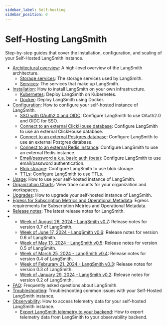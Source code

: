```yaml
---
sidebar_label: Self-hosting
sidebar_position: 0
---
```


# Self-Hosting LangSmith

Step-by-step guides that cover the installation, configuration, and scaling of your Self-Hosted LangSmith instance.

- [Architectural overview](./self_hosting/architectural_overview): A high-level overview of the LangSmith architecture.
  - [Storage services](./self_hosting/architectural_overview#datastores): The storage services used by LangSmith.
  - [Services](./self_hosting/architectural_overview#services): The services that make up LangSmith.
- [Installation](./self_hosting/installation): How to install LangSmith on your own infrastructure.
  - [Kubernetes](./self_hosting/installation/kubernetes): Deploy LangSmith on Kubernetes.
  - [Docker](./self_hosting/installation/docker): Deploy LangSmith using Docker.
- [Configuration](./self_hosting/configuration): How to configure your self-hosted instance of LangSmith.
  - [SSO with OAuth2.0 and OIDC](./self_hosting/configuration/sso): Configure LangSmith to use OAuth2.0 and OIDC for SSO.
  - [Connect to an external ClickHouse database](./self_hosting/configuration/external_clickhouse): Configure LangSmith to use an external ClickHouse database.
  - [Connect to an external Postgres database](./self_hosting/configuration/external_postgres): Configure LangSmith to use an external Postgres database.
  - [Connect to an external Redis instance](./self_hosting/configuration/external_redis): Configure LangSmith to use an external Redis instance.
  - [Email/password a.k.a. basic auth (beta)](./self_hosting/configuration/basic_auth): Configure LangSmith to use email/password authentication.
  - [Blob storage](./self_hosting/configuration/blob_storage): Configure LangSmith to use blob storage.
  - [TTLs](./self_hosting/configuration/ttl): Configure LangSmith to use TTLs.
- [Usage](./self_hosting/usage): How to use your self-hosted instance of LangSmith.
- [Organization Charts](./self_hosting/organization_charts): View trace counts for your organization and workspaces.
- [Upgrades](./self_hosting/upgrades): How to upgrade your self-hosted instance of LangSmith.
- [Egress for Subscription Metrics and Operational Metadata](./self_hosting/egress): Egress requirements for Subscription Metrics and Operational Metadata.
- [Release notes](./self_hosting/release_notes): The latest release notes for LangSmith.
- - [Week of August 26, 2024 - LangSmith v0.7](./self_hosting/release_notes#week-of-august-26-2024---langsmith-v07): Release notes for version 0.7 of LangSmith.
  - [Week of June 17, 2024 - LangSmith v0.6](./self_hosting/release_notes#week-of-june-17-2024---langsmith-v05): Release notes for version 0.6 of LangSmith.
  - [Week of May 13, 2024 - LangSmith v0.5](./self_hosting/release_notes#week-of-may-13-2024---langsmith-v05): Release notes for version 0.5 of LangSmith.
  - [Week of March 25, 2024 - LangSmith v0.4](./self_hosting/release_notes#week-of-march-25-2024---langsmith-v04): Release notes for version 0.4 of LangSmith.
  - [Week of Februrary 21, 2024 - LangSmith v0.3](./self_hosting/release_notes#week-of-february-21-2024---langsmith-v03): Release notes for version 0.3 of LangSmith.
  - [Week of January 29, 2024 - LangSmith v0.2](./self_hosting/release_notes#week-of-january-29-2024---langsmith-v02): Release notes for version 0.2 of LangSmith.
- [FAQ](./self_hosting/faq): Frequently asked questions about LangSmith.
- [Troubleshooting](./self_hosting/troubleshooting): Troubleshooting common issues with your Self-Hosted LangSmith instance.
- [Observability](./self_hosting/observability): How to access telemetry data for your self-hosted LangSmith instance.
  - [Export LangSmith telemetry to your backend](./self_hosting/observability/export_backend): How to export telemetry data from LangSmith to your observability backend.
